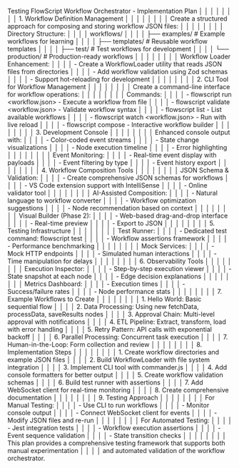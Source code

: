 Testing FlowScript Workflow Orchestrator - Implementation Plan                                   │ │
│ │                                                                                                  │ │
│ │ 1. Workflow Definition Management                                                                │ │
│ │                                                                                                  │ │
│ │ Create a structured approach for composing and storing workflow JSON files:                      │ │
│ │                                                                                                  │ │
│ │ Directory Structure:                                                                             │ │
│ │ workflows/                                                                                       │ │
│ │ ├── examples/           # Example workflows for learning                                         │ │
│ │ ├── templates/          # Reusable workflow templates                                            │ │
│ │ ├── test/              # Test workflows for development                                          │ │
│ │ └── production/        # Production-ready workflows                                              │ │
│ │                                                                                                  │ │
│ │ Workflow Loader Enhancement:                                                                     │ │
│ │ - Create a WorkflowLoader utility that reads JSON files from directories                         │ │
│ │ - Add workflow validation using Zod schemas                                                      │ │
│ │ - Support hot-reloading for development                                                          │ │
│ │                                                                                                  │ │
│ │ 2. CLI Tool for Workflow Management                                                              │ │
│ │                                                                                                  │ │
│ │ Create a command-line interface for workflow operations:                                         │ │
│ │                                                                                                  │ │
│ │ Commands:                                                                                        │ │
│ │ - flowscript run <workflow.json> - Execute a workflow from file                                  │ │
│ │ - flowscript validate <workflow.json> - Validate workflow syntax                                 │ │
│ │ - flowscript list - List available workflows                                                     │ │
│ │ - flowscript watch <workflow.json> - Run with live reload                                        │ │
│ │ - flowscript compose - Interactive workflow builder                                              │ │
│ │                                                                                                  │ │
│ │ 3. Development Console                                                                           │ │
│ │                                                                                                  │ │
│ │ Enhanced console output with:                                                                    │ │
│ │ - Color-coded event streams                                                                      │ │
│ │ - State change visualizations                                                                    │ │
│ │ - Node execution timeline                                                                        │ │
│ │ - Error highlighting                                                                             │ │
│ │                                                                                                  │ │
│ │ Event Monitoring:                                                                                │ │
│ │ - Real-time event display with payloads                                                          │ │
│ │ - Event filtering by type                                                                        │ │
│ │ - Event history export                                                                           │ │
│ │                                                                                                  │ │
│ │ 4. Workflow Composition Tools                                                                    │ │
│ │                                                                                                  │ │
│ │ JSON Schema & Validation:                                                                        │ │
│ │ - Create comprehensive JSON schemas for workflows                                                │ │
│ │ - VS Code extension support with IntelliSense                                                    │ │
│ │ - Online validator tool                                                                          │ │
│ │                                                                                                  │ │
│ │ AI-Assisted Composition:                                                                         │ │
│ │ - Natural language to workflow converter                                                         │ │
│ │ - Workflow optimization suggestions                                                              │ │
│ │ - Node recommendation based on context                                                           │ │
│ │                                                                                                  │ │
│ │ Visual Builder (Phase 2):                                                                        │ │
│ │ - Web-based drag-and-drop interface                                                              │ │
│ │ - Real-time preview                                                                              │ │
│ │ - Export to JSON                                                                                 │ │
│ │                                                                                                  │ │
│ │ 5. Testing Infrastructure                                                                        │ │
│ │                                                                                                  │ │
│ │ Test Runner:                                                                                     │ │
│ │ - Dedicated test command: flowscript test                                                        │ │
│ │ - Workflow assertions framework                                                                  │ │
│ │ - Performance benchmarking                                                                       │ │
│ │                                                                                                  │ │
│ │ Mock Services:                                                                                   │ │
│ │ - Mock HTTP endpoints                                                                            │ │
│ │ - Simulated human interactions                                                                   │ │
│ │ - Time manipulation for delays                                                                   │ │
│ │                                                                                                  │ │
│ │ 6. Observability Tools                                                                           │ │
│ │                                                                                                  │ │
│ │ Execution Inspector:                                                                             │ │
│ │ - Step-by-step execution viewer                                                                  │ │
│ │ - State snapshot at each node                                                                    │ │
│ │ - Edge decision explanations                                                                     │ │
│ │                                                                                                  │ │
│ │ Metrics Dashboard:                                                                               │ │
│ │ - Execution times                                                                                │ │
│ │ - Success/failure rates                                                                          │ │
│ │ - Node performance stats                                                                         │ │
│ │                                                                                                  │ │
│ │ 7. Example Workflows to Create                                                                   │ │
│ │                                                                                                  │ │
│ │ 1. Hello World: Basic sequential flow                                                            │ │
│ │ 2. Data Processing: Using new fetchData, processData, saveResults nodes                          │ │
│ │ 3. Approval Chain: Multi-level approval with notifications                                       │ │
│ │ 4. ETL Pipeline: Extract, transform, load with error handling                                    │ │
│ │ 5. Retry Pattern: API calls with exponential backoff                                             │ │
│ │ 6. Parallel Processing: Concurrent task execution                                                │ │
│ │ 7. Human-in-the-Loop: Form collection and review                                                 │ │
│ │                                                                                                  │ │
│ │ 8. Implementation Steps                                                                          │ │
│ │                                                                                                  │ │
│ │ 1. Create workflow directories and example JSON files                                            │ │
│ │ 2. Build WorkflowLoader with file system integration                                             │ │
│ │ 3. Implement CLI tool with commander.js                                                          │ │
│ │ 4. Add console formatters for better output                                                      │ │
│ │ 5. Create workflow validation schemas                                                            │ │
│ │ 6. Build test runner with assertions                                                             │ │
│ │ 7. Add WebSocket client for real-time monitoring                                                 │ │
│ │ 8. Create comprehensive documentation                                                            │ │
│ │                                                                                                  │ │
│ │ 9. Testing Approach                                                                              │ │
│ │                                                                                                  │ │
│ │ For Manual Testing:                                                                              │ │
│ │ - Use CLI to run workflows                                                                       │ │
│ │ - Monitor console output                                                                         │ │
│ │ - Connect WebSocket client for events                                                            │ │
│ │ - Modify JSON files and re-run                                                                   │ │
│ │                                                                                                  │ │
│ │ For Automated Testing:                                                                           │ │
│ │ - Jest integration tests                                                                         │ │
│ │ - Workflow execution assertions                                                                  │ │
│ │ - Event sequence validation                                                                      │ │
│ │ - State transition checks                                                                        │ │
│ │                                                                                                  │ │
│ │ This plan provides a comprehensive testing framework that supports both manual experimentation   │ │
│ │ and automated validation of the workflow orchestrator.   